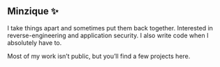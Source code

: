 ## Minzique ✨

I take things apart and sometimes put them back together. Interested in reverse-engineering and application security. I also write code when I absolutely have to.

Most of my work isn’t public, but you’ll find a few projects here.

<!--
**minzique/minzique** is a ✨ _special_ ✨ repository because its `README.md` (this file) appears on your GitHub profile.

Here are some ideas to get you started:

- 🔭 I’m currently working on ...
- 🌱 I’m currently learning ...
- 👯 I’m looking to collaborate on ...
- 🤔 I’m looking for help with ...
- 💬 Ask me about ...
- 📫 How to reach me: ...
- 😄 Pronouns: ...
- ⚡ Fun fact: ...
-->
